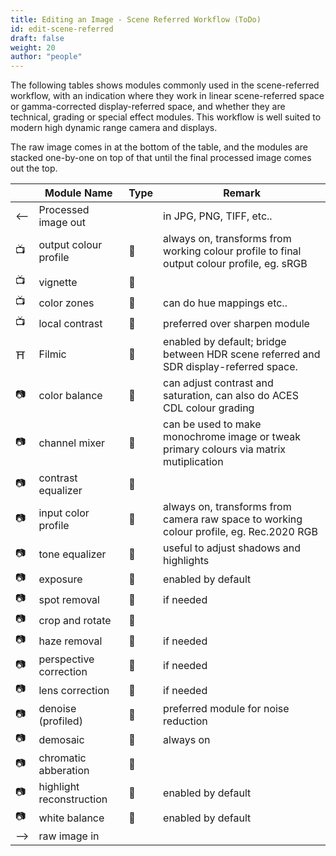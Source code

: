 ```yaml
---
title: Editing an Image - Scene Referred Workflow (ToDo)
id: edit-scene-referred
draft: false
weight: 20
author: "people"
---
```



The following tables shows modules commonly used in the scene-referred workflow, with an indication where they work in linear scene-referred space or gamma-corrected display-referred space, and whether they are technical, grading or special effect modules. This workflow is well suited to modern high dynamic range camera and displays.

The raw image comes in at the bottom of the table, and the modules are stacked one-by-one on top of that until the final processed image comes out the top.

|    | Module Name | Type | Remark |
| ---| ----------- | ---- | ------ |
|<--|Processed image out||in JPG, PNG, TIFF, etc..|
|:tv:| output colour profile|:microscope:|always on, transforms from working colour profile to final output colour profile, eg. sRGB|
|:tv:|vignette           |:fairy:||
|:tv:| color zones       |:art:|can do hue mappings etc..|
|:tv:| local contrast    |:fairy:|preferred over sharpen module|
|:shinto_shrine: |Filmic |:microscope:|enabled by default; bridge between HDR scene referred and SDR display-referred space. |
|:camera:|color balance      |:art:|can adjust contrast and saturation, can also do ACES CDL colour grading|
|:camera:|channel mixer      |:art:|can be used to make monochrome image or tweak primary colours via matrix mutiplication|
|:camera:|contrast equalizer |:art:||
|:camera:|input color profile|:microscope:|always on, transforms from camera raw space to working colour profile, eg. Rec.2020 RGB|
|:camera:|tone equalizer     |:art:|useful to adjust shadows and highlights|
|:camera:|exposure           |:microscope:|enabled by default|
|:camera:|spot removal       |:fairy:|if needed|
|:camera:|crop and rotate    |:microscope:||
|:camera:|haze removal       |:microscope:|if needed|
|:camera:|perspective correction|:microscope:|if needed|
|:camera:|lens correction    |:microscope:|if needed|
|:camera:|denoise (profiled) |:microscope:|preferred module for noise reduction|
|:camera:|demosaic           |:microscope:|always on|
|:camera:|chromatic abberation|:microscope:||
|:camera:|highlight reconstruction|:microscope:|enabled by default|
|:camera:|white balance      |:art:|enabled by default|
|-->|raw image in|||

